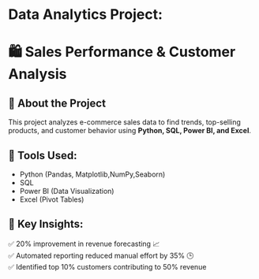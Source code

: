 # Data Analytics Project:
# 🛍 Sales Performance & Customer Analysis

## 📌 About the Project
This project analyzes e-commerce sales data to find trends, top-selling products, and customer behavior using **Python, SQL, Power BI, and Excel**.

## 🔧 Tools Used:
- Python (Pandas, Matplotlib,NumPy,Seaborn)
- SQL 
- Power BI (Data Visualization)
- Excel (Pivot Tables)

## 🚀 Key Insights:
✅ 20% improvement in revenue forecasting 📈  
✅ Automated reporting reduced manual effort by 35% 🕒  
✅ Identified top 10% customers contributing to 50% revenue 
